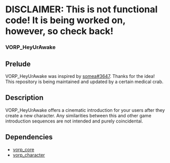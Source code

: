 # DISCLAIMER: This is not functional code! It is being worked on, however, so check back!
### VORP_HeyUrAwake
## Prelude
VORP_HeyUrAwake was inspired by [somea#3647](https://discordapp.com/users/301780354723872769). Thanks for the idea!  
This repository is being maintained and updated by a certain medical crab.  
## Description
VORP_HeyUrAwake offers a cinematic introduction for your users after they create a new character. Any similarities between this and other game introduction sequences are not intended and purely coincidental.  
## Dependencies
- [vorp_core](https://github.com/VORPCORE/vorp-core-lua)  
- [vorp_character](https://github.com/bythewood/esrp_dialog)  
